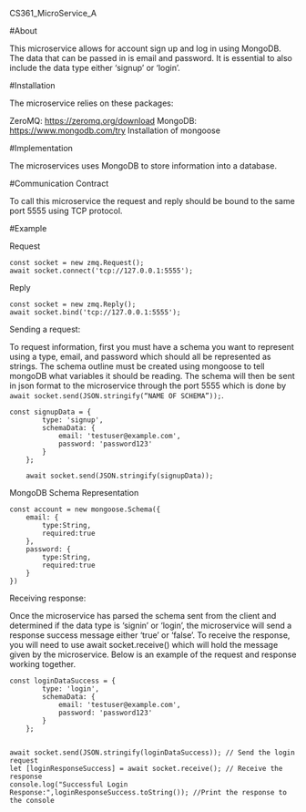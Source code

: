 CS361_MicroService_A

#About

This microservice allows for account sign up and log in using MongoDB. The data that can be passed in is email and password. It is essential to also include the data type either ‘signup’ or ‘login’. 

#Installation

The microservice relies on these packages:

ZeroMQ: https://zeromq.org/download
MongoDB: https://www.mongodb.com/try
Installation of mongoose

#Implementation

The microservices uses MongoDB to store information into a database.

#Communication Contract

To call this microservice the request and reply should be bound to the same port 5555 using TCP protocol. 

#Example 

Request

```
const socket = new zmq.Request();
await socket.connect('tcp://127.0.0.1:5555');
```

Reply

```
const socket = new zmq.Reply();
await socket.bind('tcp://127.0.0.1:5555');
```

Sending a request:

To request information, first you must have a schema you want to represent using a type, email, and password which should all be represented as strings. The schema outline must be created using mongoose to tell mongoDB what variables it should be reading. The schema will then be sent in json format to the microservice through the port 5555 which is done by `await socket.send(JSON.stringify(“NAME OF SCHEMA”));`. 

```
const signupData = {
        type: 'signup',
        schemaData: {
            email: 'testuser@example.com',
            password: 'password123'
        }
    };
   
    await socket.send(JSON.stringify(signupData));
```

MongoDB Schema Representation

```
const account = new mongoose.Schema({
    email: {
        type:String,
        required:true
    },
    password: {
        type:String,
        required:true
    }
})
```

Receiving response:

Once the microservice has parsed the schema sent from the client and determined if the data type is ‘signin’ or ‘login’, the microservice will send a response success message either ‘true’ or ‘false’. To receive the response, you will need to use await socket.receive() which will hold the message given by the microservice. Below is an example of the request and response working together. 

```
const loginDataSuccess = {
        type: 'login',
        schemaData: {
            email: 'testuser@example.com',
            password: 'password123'
        }
    };


await socket.send(JSON.stringify(loginDataSuccess)); // Send the login request
let [loginResponseSuccess] = await socket.receive(); // Receive the response
console.log("Successful Login Response:",loginResponseSuccess.toString()); //Print the response to the console
```
